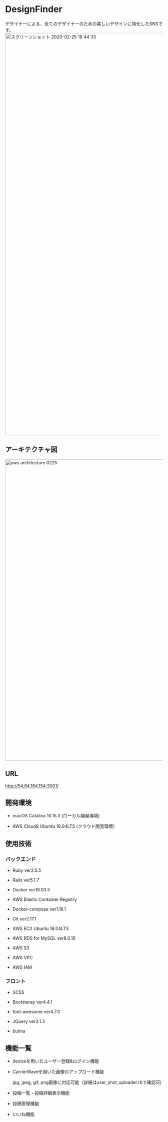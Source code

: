# DesignFinder 
デザイナーによる、全てのデザイナーのための美しいデザインに特化したSNSです。
<img width="1287" alt="スクリーンショット 2020-02-25 18 44 33" src="https://user-images.githubusercontent.com/44191141/75234988-ee53cb00-57fe-11ea-8f5a-4f052d5e0386.png">


## アーキテクチャ図
<img width="964" alt="aws architecture 0225" src="https://user-images.githubusercontent.com/44191141/75234814-94eb9c00-57fe-11ea-93d7-c70137ba69a3.png">

## URL 

http://54.64.164.154:3001/


## 開発環境

* macOS Catalina 10.15.3 (ローカル開発環境)

* AWS Cloud9 Ubuntu 18.04LTS  (クラウド開発環境）

## 使用技術

### バックエンド

* Ruby ver2.5.5

* Rails ver5.1.7

* Docker ver19.03.5

* AWS Elastic Container Registry

* Docker-compose ver1.16.1

* Git ver2.17.1

* AWS EC2 Ubuntu 18.04LTS 

* AWS RDS for MySQL ver8.0.16

* AWS S3

* AWS VPC

* AWS IAM

### フロント

* SCSS

* Bootstarap ver4.4.1

* font-awesome ver4.7.0

* JQuery ver2.1.3

* bulma 


## 機能一覧

* deviseを用いたユーザー登録&ログイン機能

* CarrierWaveを用いた画像のアップロード機能
    <p>jpg, jpeg, gif, png画像に対応可能（詳細はuser_shot_uploader.rbで確認可)</p>

* 投稿一覧・投稿詳細表示機能

* 投稿管理機能

* いいね機能




